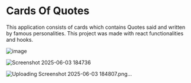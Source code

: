 # Cards Of Quotes

This application consists of cards which contains Quotes said and written by famous personalities. This project was made with react functionalities and hooks.


![image](https://github.com/user-attachments/assets/d65aba06-5750-4505-9f39-66a0a346a2ea)


![Screenshot 2025-06-03 184736](https://github.com/user-attachments/assets/dd155a16-9eb0-424c-8e33-4c54db10b313)

![Uploading Screenshot 2025-06-03 184807.png…]()


